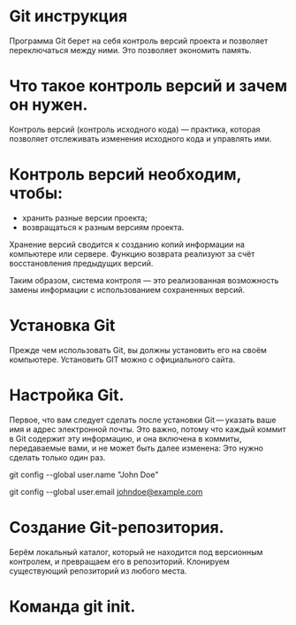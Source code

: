 

# Git инструкция

Программа Git берет на себя контроль версий проекта и позволяет переключаться между ними.
Это позволяет экономить память.

# Что такое контроль версий и зачем он нужен.

Контроль версий (контроль исходного кода) — практика, которая позволяет отслеживать
изменения исходного кода и управлять ими.

# Контроль версий необходим, чтобы:

* хранить разные версии проекта;
* возвращаться к разным версиям проекта.

Хранение версий сводится к созданию копий информации на компьютере или сервере. 
Функцию возврата реализуют за счёт восстановления предыдущих версий. 

Таким образом, система контроля — это реализованная возможность замены информации 
с использованием сохраненных версий.

# Установка Git 

Прежде чем использовать Git, вы должны установить его на своём компьютере.
Установить GIT можно с официального сайта.

# Настройка Git.

Первое, что вам следует сделать после установки Git — указать ваше имя и адрес электронной почты. Это важно, потому что каждый коммит в Git содержит эту информацию, и она включена в коммиты, передаваемые вами, и не может быть далее изменена:
Это нужно сделать только один раз.

 git config --global user.name "John Doe"

 git config --global user.email johndoe@example.com 

 # Создание Git-репозитория.

 Берём локальный каталог, который не находится под версионным контролем, и превращаем его в репозиторий.
Клонируем существующий репозиторий из любого места.

# Команда git init.
